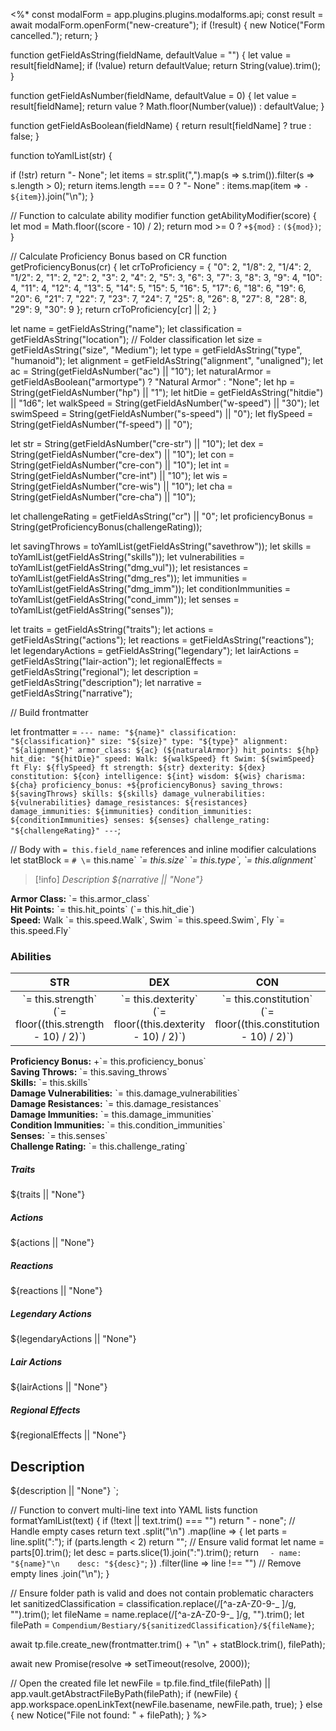 <%*
const modalForm = app.plugins.plugins.modalforms.api;
const result = await modalForm.openForm("new-creature");
if (!result) {
  new Notice("Form cancelled.");
  return;
}

function getFieldAsString(fieldName, defaultValue = "") {
  let value = result[fieldName];
  if (!value) return defaultValue;
  return String(value).trim();
}

function getFieldAsNumber(fieldName, defaultValue = 0) {
  let value = result[fieldName];
  return value ? Math.floor(Number(value)) : defaultValue;
}

function getFieldAsBoolean(fieldName) {
  return result[fieldName] ? true : false;
}

function toYamlList(str) {

  if (!str) return "- None";
  let items = str.split(",").map(s => s.trim()).filter(s => s.length > 0);
  return items.length === 0 ? "- None" : items.map(item => `- ${item}`).join("\n");
}

// Function to calculate ability modifier
function getAbilityModifier(score) {
  let mod = Math.floor((score - 10) / 2);
  return mod >= 0 ? `+${mod}` : `(${mod})`;
}

// Calculate Proficiency Bonus based on CR
function getProficiencyBonus(cr) {
  let crToProficiency = {
    "0": 2, "1/8": 2, "1/4": 2, "1/2": 2, "1": 2,
    "2": 2, "3": 2, "4": 2, "5": 3, "6": 3, "7": 3, "8": 3,
    "9": 4, "10": 4, "11": 4, "12": 4, "13": 5, "14": 5,
    "15": 5, "16": 5, "17": 6, "18": 6, "19": 6, "20": 6,
    "21": 7, "22": 7, "23": 7, "24": 7, "25": 8, "26": 8,
    "27": 8, "28": 8, "29": 9, "30": 9
  };
  return crToProficiency[cr] || 2;
}

let name = getFieldAsString("name");
let classification = getFieldAsString("location"); // Folder classification
let size = getFieldAsString("size", "Medium");
let type = getFieldAsString("type", "humanoid");
let alignment = getFieldAsString("alignment", "unaligned");
let ac = String(getFieldAsNumber("ac") || "10");
let naturalArmor = getFieldAsBoolean("armortype") ? "Natural Armor" : "None";
let hp = String(getFieldAsNumber("hp") || "1");
let hitDie = getFieldAsString("hitdie") || "1d6";
let walkSpeed = String(getFieldAsNumber("w-speed") || "30");
let swimSpeed = String(getFieldAsNumber("s-speed") || "0");
let flySpeed = String(getFieldAsNumber("f-speed") || "0");

let str = String(getFieldAsNumber("cre-str") || "10");
let dex = String(getFieldAsNumber("cre-dex") || "10");
let con = String(getFieldAsNumber("cre-con") || "10");
let int = String(getFieldAsNumber("cre-int") || "10");
let wis = String(getFieldAsNumber("cre-wis") || "10");
let cha = String(getFieldAsNumber("cre-cha") || "10");

let challengeRating = getFieldAsString("cr") || "0";
let proficiencyBonus = String(getProficiencyBonus(challengeRating));

let savingThrows = toYamlList(getFieldAsString("savethrow"));
let skills = toYamlList(getFieldAsString("skills"));
let vulnerabilities = toYamlList(getFieldAsString("dmg_vul"));
let resistances = toYamlList(getFieldAsString("dmg_res"));
let immunities = toYamlList(getFieldAsString("dmg_imm"));
let conditionImmunities = toYamlList(getFieldAsString("cond_imm"));
let senses = toYamlList(getFieldAsString("senses"));

let traits = getFieldAsString("traits");
let actions = getFieldAsString("actions");
let reactions = getFieldAsString("reactions");
let legendaryActions = getFieldAsString("legendary");
let lairActions = getFieldAsString("lair-action");
let regionalEffects = getFieldAsString("regional");
let description = getFieldAsString("description");
let narrative = getFieldAsString("narrative");

// Build frontmatter

let frontmatter = `---
name: "${name}"
classification: "${classification}"
size: "${size}"
type: "${type}"
alignment: "${alignment}"
armor_class: ${ac} (${naturalArmor})
hit_points: ${hp}
hit_die: "${hitDie}"
speed:
  Walk: ${walkSpeed} ft
  Swim: ${swimSpeed} ft
  Fly: ${flySpeed} ft
strength: ${str}
dexterity: ${dex}
constitution: ${con}
intelligence: ${int}
wisdom: ${wis}
charisma: ${cha}
proficiency_bonus: +${proficiencyBonus}
saving_throws:
${savingThrows}
skills:
${skills}
damage_vulnerabilities:
${vulnerabilities}
damage_resistances:
${resistances}
damage_immunities:
${immunities}
condition_immunities:
${conditionImmunities}
senses:
${senses}
challenge_rating: "${challengeRating}"
---`;

// Body with `= this.field_name` references and inline modifier calculations
let statBlock = `# \`= this.name\`
_\`= this.size\` \`= this.type\`, \`= this.alignment\`_

>[!info] *Description* 
>*${narrative || "None"}*


**Armor Class:** \`= this.armor_class\`  
**Hit Points:** \`= this.hit_points\` (\`= this.hit_die\`)  
**Speed:** Walk \`= this.speed.Walk\`, Swim \`= this.speed.Swim\`, Fly \`= this.speed.Fly\`

### **Abilities**
| STR | DEX | CON | INT | WIS | CHA |
|:---:|:---:|:---:|:---:|:---:|:---:|
| \`= this.strength\` (\`= floor((this.strength - 10) / 2)\`) | \`= this.dexterity\` (\`= floor((this.dexterity - 10) / 2)\`) | \`= this.constitution\` (\`= floor((this.constitution - 10) / 2)\`) | \`= this.intelligence\` (\`= floor((this.intelligence - 10) / 2)\`) | \`= this.wisdom\` (\`= floor((this.wisdom - 10) / 2)\`) | \`= this.charisma\` (\`= floor((this.charisma - 10) / 2)\`) |

**Proficiency Bonus:** +\`= this.proficiency_bonus\`  
**Saving Throws:** \`= this.saving_throws\`  
**Skills:** \`= this.skills\`  
**Damage Vulnerabilities:** \`= this.damage_vulnerabilities\`  
**Damage Resistances:** \`= this.damage_resistances\`  
**Damage Immunities:** \`= this.damage_immunities\`  
**Condition Immunities:** \`= this.condition_immunities\`  
**Senses:** \`= this.senses\`  
**Challenge Rating:** \`= this.challenge_rating\`

##### **Traits**
${traits || "None"}

##### **Actions**
${actions || "None"}

##### **Reactions**
${reactions || "None"}

##### **Legendary Actions**
${legendaryActions || "None"}

##### **Lair Actions**
${lairActions || "None"}

##### **Regional Effects**
${regionalEffects || "None"}

## Description
${description || "None"}
`;

// Function to convert multi-line text into YAML lists
function formatYamlList(text) {
  if (!text || text.trim() === "") return "  - none"; // Handle empty cases
  return text
    .split("\n")
    .map(line => {
      let parts = line.split(":");
      if (parts.length < 2) return ""; // Ensure valid format
      let name = parts[0].trim();
      let desc = parts.slice(1).join(":").trim();
      return `  - name: "${name}"\n    desc: "${desc}"`;
    })
    .filter(line => line !== "") // Remove empty lines
    .join("\n");
}

// Ensure folder path is valid and does not contain problematic characters
let sanitizedClassification = classification.replace(/[^a-zA-Z0-9-_ ]/g, "").trim();
let fileName = name.replace(/[^a-zA-Z0-9-_ ]/g, "").trim();
let filePath = `Compendium/Bestiary/${sanitizedClassification}/${fileName}`;





await tp.file.create_new(frontmatter.trim() + "\n" + statBlock.trim(), filePath);



await new Promise(resolve => setTimeout(resolve, 2000));

// Open the created file
let newFile = tp.file.find_tfile(filePath) || app.vault.getAbstractFileByPath(filePath);
if (newFile) {
  app.workspace.openLinkText(newFile.basename, newFile.path, true);
} else {
  new Notice("File not found: " + filePath);
}
%>
